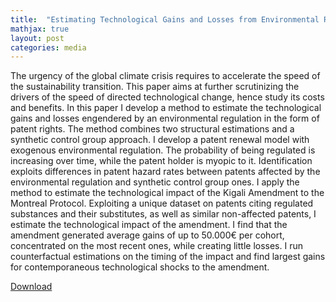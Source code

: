 ```yaml
---
title:  "Estimating Technological Gains and Losses from Environmental Regulation (Job Market Paper)"
mathjax: true
layout: post
categories: media
---
```


The urgency of the global climate crisis requires to accelerate the speed of the
sustainability transition. This paper aims at further scrutinizing the drivers of the
speed of directed technological change, hence study its costs and benefits. In this
paper I develop a method to estimate the technological gains and losses engendered
by an environmental regulation in the form of patent rights. The method combines
two structural estimations and a synthetic control group approach. I develop
a patent renewal model with exogenous environmental regulation. The probability
of being regulated is increasing over time, while the patent holder is myopic to it.
Identification exploits differences in patent hazard rates between patents affected by
the environmental regulation and synthetic control group ones. I apply the method
to estimate the technological impact of the Kigali Amendment to the Montreal Protocol.
Exploiting a unique dataset on patents citing regulated substances and their
substitutes, as well as similar non-affected patents, I estimate the technological impact
of the amendment. I find that the amendment generated average gains of up
to 50.000€ per cohort, concentrated on the most recent ones, while creating little
losses. I run counterfactual estimations on the timing of the impact and find largest
gains for contemporaneous technological shocks to the amendment.

[Download](https://www.dropbox.com/s/qc3sbz3uxfa5cum/Roger.pdf?dl=0)
